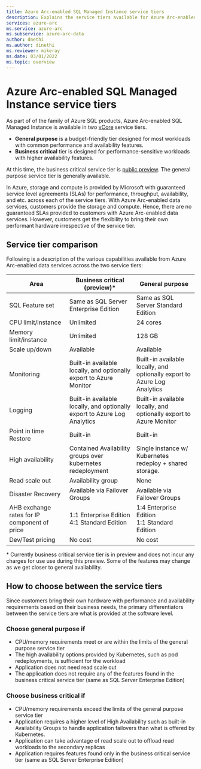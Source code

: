 ```yaml
---
title: Azure Arc-enabled SQL Managed Instance service tiers
description: Explains the service tiers available for Azure Arc-enabled SQL Managed Instance deployments. 
services: azure-arc
ms.service: azure-arc
ms.subservice: azure-arc-data
author: dnethi
ms.author: dinethi
ms.reviewer: mikeray
ms.date: 03/01/2022
ms.topic: overview
---
```


# Azure Arc-enabled SQL Managed Instance service tiers

As part of of the family of Azure SQL products, Azure Arc-enabled SQL Managed Instance is available in two [vCore](../../azure-sql/database/service-tiers-vcore.md) service tiers.

- **General purpose** is a budget-friendly tier designed for most workloads with common performance and availability features.
- **Business critical** tier is designed for performance-sensitive workloads with higher availability features.

At this time, the business critical service tier is [public preview](https://azure.microsoft.com/support/legal/preview-supplemental-terms/). The general purpose service tier is generally available. 

In Azure, storage and compute is provided by Microsoft with guaranteed service level agreements (SLAs) for performance, throughput, availability, and etc. across each of the service tiers. With Azure Arc-enabled data services, customers provide the storage and compute. Hence, there are no guaranteed SLAs provided to customers with Azure Arc-enabled data services. However, customers get the flexibility to bring their own performant hardware irrespective of the service tier. 

## Service tier comparison

Following is a description of the various capabilities available from Azure Arc-enabled data services across the two service tiers:


Area | Business critical (preview)* | General purpose
----------|-----------------|------------------
SQL Feature set | Same as SQL Server Enterprise Edition | Same as SQL Server Standard Edition
CPU limit/instance | Unlimited  | 24 cores
Memory limit/instance | Unlimited | 128 GB
Scale up/down | Available | Available
Monitoring | Built-in available locally, and optionally export to Azure Monitor | Built-in available locally, and optionally export to Azure Log Analytics
Logging | Built-in available locally, and optionally export to Azure Log Analytics | Built-in available locally, and optionally export to Azure Monitor
Point in time Restore | Built-in | Built-in
High availability | Contained Availability groups over kubernetes redeployment | Single instance w/ Kubernetes redeploy + shared storage.
Read scale out | Availability group | None
Disaster Recovery | Available via Failover Groups | Available via Failover Groups
AHB exchange rates for IP component of price | 1:1 Enterprise Edition <br> 4:1 Standard Edition | 1:4 Enterprise Edition​ <br> 1:1 Standard Edition 
Dev/Test pricing | No cost | No cost

\* Currently business critical service tier is in preview and does not incur any charges for use use during this preview. Some of the features may change as we get closer to general availability.

## How to choose between the service tiers

Since customers bring their own hardware with performance and availability requirements based on their business needs, the primary differentiators between the service tiers are what is provided at the software level. 

### Choose general purpose if

- CPU/memory requirements meet or are within the limits of the general purpose service tier
- The high availability options provided by Kubernetes, such as pod redeployments, is sufficient for the workload
- Application does not need read scale out
- The application does not require any of the features found in the business critical service tier (same as SQL Server Enterprise Edition)

### Choose business critical if

- CPU/memory requirements exceed the limits of the general purpose service tier
- Application requires a higher level of High Availability such as built-in Availability Groups to handle application failovers than what is offered by Kubernetes. 
- Application can take advantage of read scale out to offload read workloads to the secondary replicas
- Application requires features found only in the business critical service tier (same as SQL Server Enterprise Edition)
